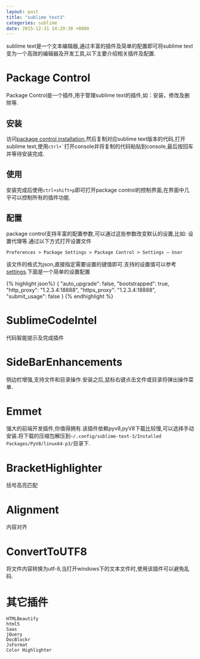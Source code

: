 ```yaml
---
layout: post
title: "sublime text3"
categories: sublime
date: 2015-12-31 14:29:38 +0800
---
```

sublime text是一个文本编辑器,通过丰富的插件及简单的配置即可将sublime text变为一个高效的编辑器及开发工具,以下主要介绍相关插件及配置.

# Package Control
Package Control是一个插件,用于管理sublime text的插件,如：安装，修改及删除等.

## 安装
访问[package control installation][pci],然后复制对应sublime text版本的代码,打开sublime text,使用<code>ctrl+`</code>打开console并将复制的代码粘贴到console,最后按回车并等待安装完成.

[pci]:  https://packagecontrol.io/installation

## 使用
安装完成后使用`ctrl+shift+p`即可打开package control的控制界面,在界面中几乎可以控制所有的插件功能.

## 配置
package control支持丰富的配置参数,可以通过这些参数改变默认的设置,比如: 设置代理等.通过以下方式打开设置文件  
	
	Preferences > Package Settings > Package Control > Settings – User

该文件的格式为json,直接指定需要设置的键值即可.支持的设置值可以参考[settings][pcs].下面是一个简单的设置配置

[pcs]:  https://packagecontrol.io/docs/settings

{% highlight  json%}
{
	"auto_upgrade": false,
	"bootstrapped": true,
	"http_proxy": "1.2.3.4:18888",
	"https_proxy": "1.2.3.4:18888",
	"submit_usage": false
}
{% endhighlight %}

# SublimeCodeIntel

代码智能提示及完成插件

# SideBarEnhancements

侧边栏增强,支持文件和目录操作.安装之后,鼠标右键点击文件或目录将弹出操作菜单.

# Emmet

强大的前端开发插件,你值得拥有.该插件依赖pyv8,pyV8下载比较慢,可以选择手动安装.将下载的压缩包解压到`~/.config/sublime-text-3/Installed Packages/PyV8/linux64-p3/`目录下.

# BracketHighlighter

括号高亮匹配

# Alignment

内容对齐

# ConvertToUTF8 

将文件内容转换为utf-8,当打开windows下的文本文件时,使用该插件可以避免乱码.

# 其它插件

	HTMLBeautify
	html5
	Saas
	jQuery
	DocBlockr
	JsFormat
	Color Highlighter